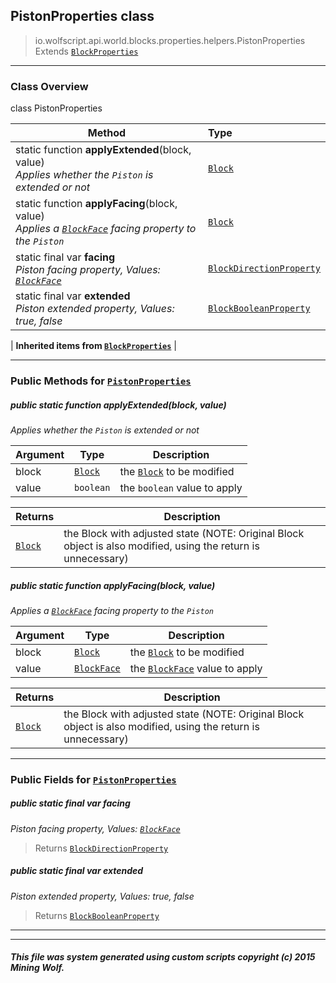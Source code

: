 ## PistonProperties __class__

>io.wolfscript.api.world.blocks.properties.helpers.PistonProperties
>Extends [`BlockProperties`](BlockProperties.md)

---

### Class Overview

class PistonProperties

Method | Type   
--- | :--- 
static function __applyExtended__(block, value) <br> _Applies whether the `Piston` is extended or not_ | [`Block`](../../Block.md)
static function __applyFacing__(block, value) <br> _Applies a [`BlockFace`](../../BlockFace.md) facing property to the `Piston`_ | [`Block`](../../Block.md)
static final var __facing__ <br> _Piston facing property, Values: [`BlockFace`](../../BlockFace.md)_ | [`BlockDirectionProperty`](../BlockDirectionProperty.md)
static final var __extended__ <br> _Piston extended property, Values: true, false_ | [`BlockBooleanProperty`](../BlockBooleanProperty.md)
 |
__Inherited items from [`BlockProperties`](BlockProperties.md)__ |





---


### Public Methods for [`PistonProperties`](PistonProperties.md)

##### <a id='applyextended'></a>public static function __applyExtended__(block, value)

_Applies whether the `Piston` is extended or not_

Argument | Type | Description  
--- | --- | --- 
block | [`Block`](../../Block.md) | the [`Block`](../../Block.md) to be modified
value | `boolean` | the `boolean` value to apply

Returns | Description
--- | --- 
[`Block`](../../Block.md) | the Block with adjusted state (NOTE: Original Block object is also modified, using the return is unnecessary)


##### <a id='applyfacing'></a>public static function __applyFacing__(block, value)

_Applies a [`BlockFace`](../../BlockFace.md) facing property to the `Piston`_

Argument | Type | Description  
--- | --- | --- 
block | [`Block`](../../Block.md) | the [`Block`](../../Block.md) to be modified
value | [`BlockFace`](../../BlockFace.md) | the [`BlockFace`](../../BlockFace.md) value to apply

Returns | Description
--- | --- 
[`Block`](../../Block.md) | the Block with adjusted state (NOTE: Original Block object is also modified, using the return is unnecessary)


---

### Public Fields for [`PistonProperties`](PistonProperties.md)

##### <a id='facing'></a>public static final var __facing__

_Piston facing property, Values: [`BlockFace`](../../BlockFace.md)_

>Returns
>  [`BlockDirectionProperty`](../BlockDirectionProperty.md)

##### <a id='extended'></a>public static final var __extended__

_Piston extended property, Values: true, false_

>Returns
>  [`BlockBooleanProperty`](../BlockBooleanProperty.md)

---


---


##### This file was system generated using custom scripts copyright (c) 2015 Mining Wolf.
	

